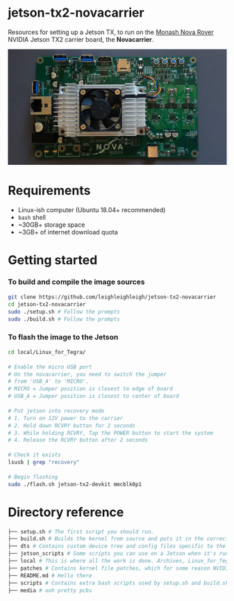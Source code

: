 # jetson-tx2-novacarrier
Resources for setting up a Jetson TX, to run on the [Monash Nova Rover](https://www.novarover.space/) NVIDIA Jetson TX2 carrier board, the **Novacarrier**.

![novacarrier_v1](media/novacarrier_v1.jpg)

# Requirements
- Linux-ish computer (Ubuntu 18.04+ recommended)
- `bash` shell
- ~30GB+ storage space
- ~3GB+ of internet download quota

# Getting started
### To build and compile the image sources
```bash
git clone https://github.com/leighleighleigh/jetson-tx2-novacarrier
cd jetson-tx2-novacarrier
sudo ./setup.sh # Follow the prompts 
sudo ./build.sh # Follow the prompts
```
### To flash the image to the Jetson
```bash
cd local/Linux_for_Tegra/

# Enable the micro USB port
# On the novacarrier, you need to switch the jumper 
# from 'USB_A' to 'MICRO'. 
# MICRO = Jumper position is closest to edge of board
# USB_A = Jumper position is closest to center of board

# Put jetson into recovery mode
# 1. Turn on 12V power to the carrier
# 2. Hold down RCVRY button for 2 seconds
# 3. While holding RCVRY, Tap the POWER button to start the system
# 4. Release the RCVRY button after 2 seconds

# Check it exists
lsusb | grep "recovery"

# Begin flashing
sudo ./flash.sh jetson-tx2-devkit mmcblk0p1
```

# Directory reference
```bash
├── setup.sh # The first script you should run.
├── build.sh # Builds the kernel from source and puts it in the correct folder, so it can be flashed to the jetson
├── dts # Contains custom device tree and config files specific to the novacarrier - these are used during kernel compilation
├── jetson_scripts # Some scripts you can use on a Jetson when it's running, EG to setup the CAN interfaces.
├── local # This is where all the work is done. Archives, Linux_for_Tegra, and other files are put here. This folder is .gitignored.
├── patches # Contains kernel file patches, which for some reason NVIDIA hasn't implemented yet
├── README.md # Hello there
├── scripts # Contains extra bash scripts used by setup.sh and build.sh. Do not run these please.
├── media # ooh pretty pcbs
```
